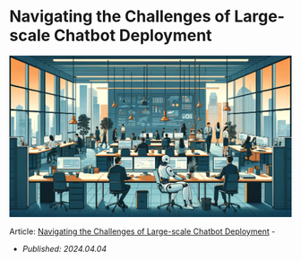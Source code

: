 # Navigating the Challenges of Large-scale Chatbot Deployment

<banner class="page-header" role="banner">
  <img src="../assets/images/uiw.webp" alt="Banner Image" style="">
</banner>

Article: [Navigating the Challenges of Large-scale Chatbot Deployment](https://kaihuchen.github.io/articles/Deployment) - 
  - *Published: 2024.04.04*


